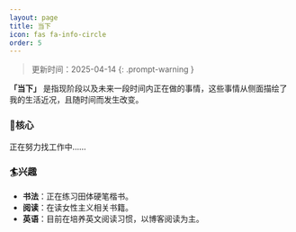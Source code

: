```yaml
---
layout: page
title: 当下
icon: fas fa-info-circle
order: 5
---
```


> 更新时间：2025-04-14
{: .prompt-warning }

**「当下」** 是指现阶段以及未来一段时间内正在做的事情，这些事情从侧面描绘了我的生活近况，且随时间而发生改变。

### 🎯核心
正在努力找工作中……

### 🏄兴趣  

- **书法**：正在练习田体硬笔楷书。
- **阅读**：在读女性主义相关书籍。
- **英语**：目前在培养英文阅读习惯，以博客阅读为主。
  
